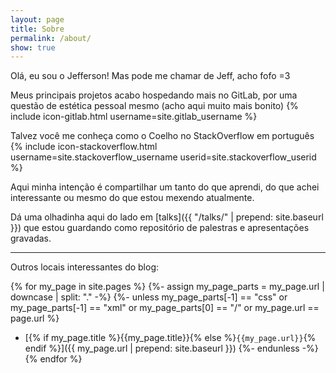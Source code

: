 ```yaml
---
layout: page
title: Sobre
permalink: /about/
show: true
---
```


Olá, eu sou o Jefferson! Mas pode me chamar de Jeff, acho fofo =3

Meus principais projetos acabo hospedando mais no GitLab, por uma questão
de estética pessoal mesmo (acho aqui muito mais bonito)
{% include icon-gitlab.html username=site.gitlab_username %}

Talvez você me conheça como o Coelho no StackOverflow em português
{% include icon-stackoverflow.html username=site.stackoverflow_username userid=site.stackoverflow_userid %}

Aqui minha intenção é compartilhar um tanto do que aprendi, do que achei
interessante ou mesmo do que estou mexendo atualmente.

Dá uma olhadinha aqui do lado em [talks]({{ "/talks/" | prepend: site.baseurl }})
que estou guardando como repositório de palestras e apresentações gravadas.

-----

Outros locais interessantes do blog:

{% for my_page in site.pages %}
  {%- assign my_page_parts = my_page.url | downcase | split: "."  -%}
  {%- unless
        my_page_parts[-1] == "css" or
        my_page_parts[-1] == "xml" or
        my_page_parts[0] == "/" or
        my_page.url == page.url %}
  - [{% if my_page.title %}{{my_page.title}}{% else %}`{{my_page.url}}`{% endif %}]({{ my_page.url | prepend: site.baseurl }})
  {%- endunless -%}
{% endfor %}